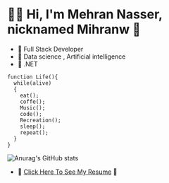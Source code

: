 # 👨‍💻 Hi, I'm Mehran Nasser, nicknamed Mihranw 🤞

- 🔗 Full Stack Developer
- 🔗 Data science , Artificial intelligence
- 🔗 .NET


```
function Life(){
  while(alive)
  {
    eat();
    coffe();
    Music();
    code();
    Recreation();
    sleep();
    repeat();
  }
}
```

![Anurag's GitHub stats](https://github-readme-stats.vercel.app/api?username=mihran-w&show_icons=true&theme=cobalt)



- 📃 [Click Here To See My Resume](http://www.mihranw.ir/?i=1) 📃

